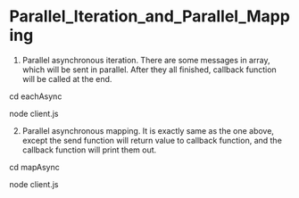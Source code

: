 # Parallel_Iteration_and_Parallel_Mapping

1. Parallel asynchronous iteration. There are some messages in array, which will be sent in parallel. After they all finished, callback function will be called at the end. 

cd eachAsync 

node client.js


2. Parallel asynchronous mapping. It is exactly same as the one above, except the send function will return value to callback function, and the callback function will print them out.  

cd mapAsync

node client.js


